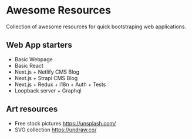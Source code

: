 # Awesome Resources
Collection of awesome resources for quick bootstraping web applications.

## Web App starters

* Basic Webpage
* Basic React
* Next.js + Netlify CMS Blog
* Next.js + Strapi CMS Blog
* Next.js + Redux + i18n + Auth + Tests
* Loopback server + Graphql

## Art resources

* Free stock pictures https://unsplash.com/
* SVG collection https://undraw.co/
